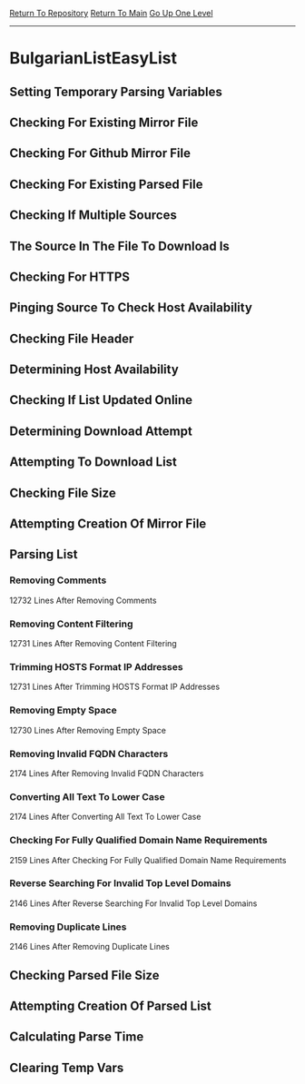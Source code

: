 [Return To Repository](https://github.com/deathbybandaid/piholeparser/)
[Return To Main](https://github.com/deathbybandaid/piholeparser/blob/master/RecentRunLogs/Mainlog.md)
[Go Up One Level](https://github.com/deathbybandaid/piholeparser/blob/master/RecentRunLogs/TopLevelScripts/30-Processing-Blacklists.md)
____________________________________
# BulgarianListEasyList
## Setting Temporary Parsing Variables
## Checking For Existing Mirror File
## Checking For Github Mirror File
## Checking For Existing Parsed File
## Checking If Multiple Sources
## The Source In The File To Download Is
## Checking For HTTPS
## Pinging Source To Check Host Availability
## Checking File Header
## Determining Host Availability
## Checking If List Updated Online
## Determining Download Attempt
## Attempting To Download List
## Checking File Size
## Attempting Creation Of Mirror File
## Parsing List
### Removing Comments
12732 Lines After Removing Comments
### Removing Content Filtering
12731 Lines After Removing Content Filtering
### Trimming HOSTS Format IP Addresses
12731 Lines After Trimming HOSTS Format IP Addresses
### Removing Empty Space
12730 Lines After Removing Empty Space
### Removing Invalid FQDN Characters
2174 Lines After Removing Invalid FQDN Characters
### Converting All Text To Lower Case
2174 Lines After Converting All Text To Lower Case
### Checking For Fully Qualified Domain Name Requirements
2159 Lines After Checking For Fully Qualified Domain Name Requirements
### Reverse Searching For Invalid Top Level Domains
2146 Lines After Reverse Searching For Invalid Top Level Domains
### Removing Duplicate Lines
2146 Lines After Removing Duplicate Lines
## Checking Parsed File Size
## Attempting Creation Of Parsed List
## Calculating Parse Time
## Clearing Temp Vars
